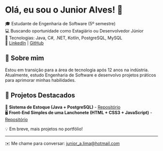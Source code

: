 # Olá, eu sou o Junior Alves! 👋  
🎓 Estudante de Engenharia de Software (5º semestre)  
💻 Buscando oportunidade como Estagiário ou Desenvolvedor Júnior  
🚀 Tecnologias: Java, C#, .NET, Kotlin, PostgreSQL, MySQL  
🔗 [LinkedIn](https://www.linkedin.com/in/-junior-a-lima/) | [GitHub](https://github.com/JRALVESLIMA)

## 📌 Sobre mim  
Estou em transição para a área de tecnologia após 12 anos na indústria. Atualmente, estudo Engenharia de Software e desenvolvo projetos práticos para aprimorar minhas habilidades.

## 🔹 Projetos Destacados  
🛒 **Sistema de Estoque (Java + PostgreSQL)** - [Repositório](https://github.com/JRALVESLIMA/projetoEscolar)  
🖥️ **Front-End Simples de uma Lanchonete (HTML + CSS3 + JavaScript)** - [Repositório](https://github.com/JRALVESLIMA/SiteEcommerce)

💡 Em breve, mais projetos no portfólio!  

---
✉️ Me chame para conversar: junior_a.lima@hotmail.com
